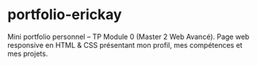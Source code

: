 # portfolio-erickay
Mini portfolio personnel – TP Module 0 (Master 2 Web Avancé). Page web responsive en HTML &amp; CSS présentant mon profil, mes compétences et mes projets.
